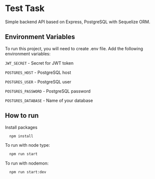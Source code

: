 
# Test Task

Simple backend API based on Express, PostgreSQL with Sequelize ORM.




## Environment Variables

To run this project, you will need to create .env file. Add the following environment variables:

`JWT_SECRET` - Secret for JWT token

`POSTGRES_HOST` - PostgreSQL host

`POSTGRES_USER` - PostgreSQL user

`POSTGRES_PASSWORD` - PostgreSQL password

`POSTGRES_DATABASE` - Name of your database



## How to run

Install packages

```bash
  npm install
```

To run with node type:

```bash
  npm run start
```
To run with nodemon:

```bash
  npm run start:dev
```